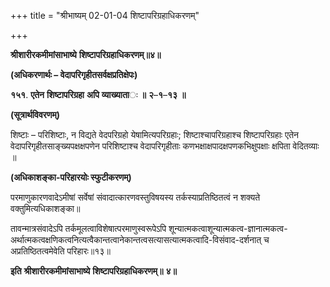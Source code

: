 +++
title = "श्रीभाष्यम् 02-01-04 शिष्टापरिग्रहाधिकरणम्"

+++
<div claऽऽ="elementor-widget-container">

**श्रीशारीरकमीमांसाभाष्ये** **शिष्टापरिग्रहाधिकरणम्॥४॥**

**(अधिकरणार्थः – वेदापरिगृहीतसर्वक्षप्रतिक्षेपः)**

**१५१**. **एतेन** **शिष्टापरिग्रहा** **अपि** **व्याख्याता**ः **॥** **२**–**१**–**१३** **॥**

**(सूत्रार्थविवरणम्)**

शिष्टाः – परिशिष्टाः, न विद्यते वेदपरिग्रहो येषामित्यपरिग्रहाः; शिष्टाश्चापरिग्रहाश्च शिष्टापरिग्रहाः एतेन वेदापरिगृहीतसाङ्ख्यपक्षक्षपणेन परिशिष्टाश्च वेदापरिगृहीताः कणभक्षाक्षपादक्षपणकभिक्षुपक्षाः क्षपिता वेदितव्याः ॥

**(अधिकाशङ्का-परिहारयोः स्फुटीकरणम्)**

परमाणुकारणवादेऽमीषां सर्वेषां संवादात्कारणवस्तुविषयस्य तर्कस्याप्रतिष्ठितत्वं न शक्यते वक्तुमित्यधिकाशङ्का॥

तावन्मात्रसंवादेऽपि तर्कमूलत्वाविशेषात्परमाणुस्वरूपेऽपि शून्यात्मकत्वाशून्यात्मकत्व-ज्ञानात्मकत्व-अर्थात्मकत्वक्षणिकत्वनित्यत्वैकान्तत्वानेकान्तत्वसत्यासत्यात्मकत्वादि-विसंवाद-दर्शनात् च अप्रतिष्ठितत्वमेवेति परिहारः॥१३॥

**इति** **श्रीशारीरकमीमांसाभाष्ये** **शिष्टापरिग्रहाधिकरणम्॥** **४॥**

</div>
